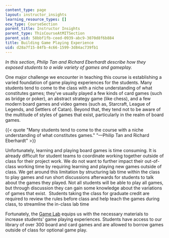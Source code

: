 ```yaml
---
content_type: page
layout: instructor_insights
learning_resource_types: []
ocw_type: CourseSection
parent_title: Instructor Insights
parent_type: ThisCourseAtMITSection
parent_uid: 58bbf1fb-ceed-0939-abc9-3070d8f6b884
title: Building Game Playing Experience
uid: d28a7f15-84fb-4c66-1599-3d84ac739fb1
---
```


_In this section, Philip Tan and Richard Eberhardt describe how they exposed students to a wide variety of games and gameplay._

One major challenge we encounter in teaching this course is establishing a varied foundation of game playing experiences for the students. Many students tend to come to the class with a niche understanding of what constitutes games; they’ve usually played a few kinds of card games (such as bridge or poker), an abstract strategy game (like chess), and a few modern board games and video games (such as, Starcraft, League of Legends, and Settlers of Catan). Beyond that, they tend not to be aware of the multitude of styles of games that exist, particularly in the realm of board games.

{{< quote "Many students tend to come to the course with a niche understanding of what constitutes games." "—Philip Tan and Richard Eberhardt" >}}

Unfortunately, learning and playing board games is time consuming. It is already difficult for student teams to coordinate working together outside of class for their project work. We do not want to further impact their out-of-class working time by requiring learning and playing new games outside of class. We get around this limitation by structuring lab time within the class to play games and run short discussions afterwards for students to talk about the games they played. Not all students will be able to play all games, but through discussion they can gain some knowledge about the variations of games that exist.  Students taking the class for graduate credit are required to review the rules before class and help teach the games during class, to streamline the in-class lab time

Fortunately, the [Game Lab](http://gamelab.mit.edu) equips us with the necessary materials to increase students' game playing experiences. Students have access to our library of over 300 board and card games and are allowed to borrow games outside of class for optional game play.